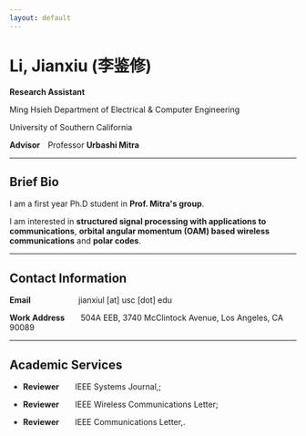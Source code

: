 ```yaml
---
layout: default
---
```


# Li, Jianxiu (李鉴修)


**Research Assistant** &nbsp;


Ming Hsieh Department of Electrical & Computer Engineering

University of Southern California &nbsp;


**Advisor**&emsp;Professor **Urbashi Mitra** &nbsp;

*****

## Brief Bio

I am a first year Ph.D student in **Prof. Mitra's group**. 

I am interested in **structured signal processing with applications to communications**, **orbital angular momentum (OAM) based wireless communications** and **polar codes**.&nbsp;

*****

## Contact Information
**Email**&emsp;&emsp;&emsp;&emsp;&emsp;&emsp;jianxiul [at] usc [dot] edu

**Work Address**&emsp;&emsp;504A EEB, 3740 McClintock Avenue, Los Angeles, CA 90089 &nbsp;

*****
## Academic Services
* **Reviewer**&emsp;&emsp;IEEE Systems Journal,;

* **Reviewer**&emsp;&emsp;IEEE Wireless Communications Letter;

* **Reviewer**&emsp;&emsp;IEEE Communications Letter,.
